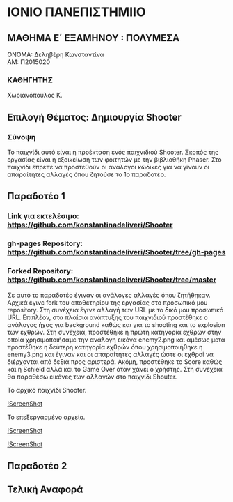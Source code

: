 # ΙΟΝΙΟ ΠΑΝΕΠΙΣΤΗΜΙΙΟ
## ΜΑΘΗΜΑ Ε΄ ΕΞΑΜΗΝΟΥ : ΠΟΛΥΜΕΣΑ
ΟΝΟΜΑ: Δεληβέρη Κωνσταντίνα <br>
ΑΜ: Π2015020

 ### ΚΑΘΗΓΗΤΗΣ
Χωριανόπουλος Κ.

## Επιλογή Θέματος: Δημιουργία Shooter

### Σύνοψη
 Το παιχνίδι αυτό είναι η προέκταση ενός παιχνιδιού Shooter. Σκοπός της εργασίας είναι η εξοικείωση των φοιτητών με την βιβλιοθήκη Phaser.
Στο παιχνίδι έπρεπε να προστεθούν οι ανάλογοι κώδικες για να γίνουν οι απαραίτητες αλλαγές όπου ζητούσε το 1ο παραδοτέο.

## Παραδοτέο 1


### Link για εκτελέσιμο: https://github.com/konstantinadeliveri/Shooter
### gh-pages Repository: https://github.com/konstantinadeliveri/Shooter/tree/gh-pages
### Forked Repository: https://github.com/konstantinadeliveri/Shooter/tree/master

Σε αυτό το παραδοτέο έγιναν οι ανάλογες αλλαγές όπου ζητήθηκαν. Αρχικά έγινε fork του αποθετηρίου της εργασίας στο προσωπικό μου repository. Στη συνέχεια έγινε αλλαγή των URL με το δικό μου προσωπικό URL. Επιπλέον, στα πλαίσια ανάπτυξης του παιχνιδιού προστέθηκε ο ανάλογος ήχος για background καθώς και για το shooting και το explosion των εχθρών. Στη συνέχεια, προστέθηκε η πρώτη κατηγορία εχθρών στην οποία χρησιμοποιήσαμε την ανάλογη εικόνα enemy2.png και αμέσως μετά προστέθηκε η δεύτερη κατηγορία εχθρών όπου χρησιμοποιήθηκε η enemy3.png και έγιναν και οι απαραίτητες αλλαγές ώστε οι εχθροί να διέρχονται από δεξιά προς αριστερά. Ακόμη, προστέθηκε το Score καθώς και η Schield αλλά και το Game Over όταν χάνει ο χρήστης.
Στη συνέχεια θα παραθέσω εικόνες των αλλαγών στο παιχνίδι Shouter.


Το αρχικό παιχνίδι Shooter.

[!ScreenShot](1.jpg)

Το επεξεργασμένο αρχείο.

[!ScreenShot](2.jpg)


[!ScreenShot](3.jpg)

## Παραδοτέο 2

## Τελική Αναφορά
